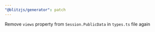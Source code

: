```yaml
---
"@blitzjs/generator": patch
---
```


Remove `views` property from `Session.PublicData` in `types.ts` file again
